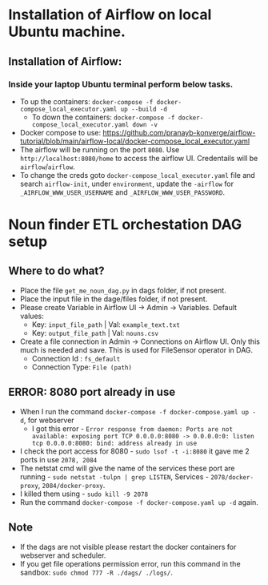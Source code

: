 # Installation of Airflow on local Ubuntu machine. 

## Installation of Airflow:
### Inside your laptop Ubuntu terminal perform below tasks.
- To up the containers: `docker-compose -f docker-compose_local_executor.yaml up --build -d`
    - To down the containers: `docker-compose -f docker-compose_local_executor.yaml down -v`
- Docker compose to use: https://github.com/pranayb-konverge/airflow-tutorial/blob/main/airflow-local/docker-compose_local_executor.yaml
- The airflow will be running on the port `8080`. Use `http://localhost:8080/home` to access the airflow UI. Credentails will be `airflow`/`airflow`.
- To change the creds goto `docker-compose_local_executor.yaml` file and search `airflow-init`, under `environment`, update the `-airflow` for `_AIRFLOW_WWW_USER_USERNAME` and `_AIRFLOW_WWW_USER_PASSWORD`.

# Noun finder ETL orchestation DAG setup

## Where to do what?
- Place the file `get_me_noun_dag.py` in dags folder, if not present.
- Place the input file in the dage/files folder, if not present.
- Please create Variable in Airflow UI -> Admin -> Variables. Default values:
    - Key: `input_file_path` | Val: `example_text.txt`
    - Key: `output_file_path` | Val: `nouns.csv`
- Create a file connection in Admin -> Connections on Airflow UI. Only this much is needed and save. This is used for FileSensor operator in DAG.
    - Connection Id : `fs_default`
    - Connection Type: `File (path)`
    
## ERROR: 8080 port already in use
- When I run the command `docker-compose -f docker-compose.yaml up -d`, for webserver 
    - I got this error - `Error response from daemon: Ports are not available: exposing port TCP 0.0.0.0:8080 -> 0.0.0.0:0: listen tcp 0.0.0.0:8080: bind: address already in use`
- I check the port access for 8080 - `sudo lsof -t -i:8080` it gave me 2 ports in use `2078, 2084`
- The netstat cmd will give the name of the services these port are running - `sudo netstat -tulpn | grep LISTEN`, Services - `2078/docker-proxy`, `2084/docker-proxy`.
- I killed them using - `sudo kill -9 2078`
- Run the command `docker-compose -f docker-compose.yaml up -d` again.

## Note
- If the dags are not visible please restart the docker containers for webserver and scheduler.
- If you get file operations permission error, run this command in the sandbox: `sudo chmod 777 -R ./dags/ ./logs/`.
